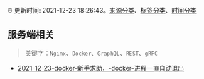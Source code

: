 :alarm_clock: 更新时间: 2021-12-23 18:26:43。[来源分类](../README.md)、[标签分类](../TAGS.md)、[时间分类](../TIMELINE.md)

## 服务端相关


> 关键字：`Nginx`、`Docker`、`GraphQL`、`REST`、`gRPC`



- [2021-12-23-docker-新手求助，-docker-进程一直自动退出](https://www.v2ex.com/t/824077) 